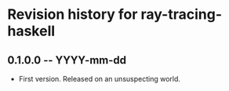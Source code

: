 # Revision history for ray-tracing-haskell

## 0.1.0.0 -- YYYY-mm-dd

* First version. Released on an unsuspecting world.
